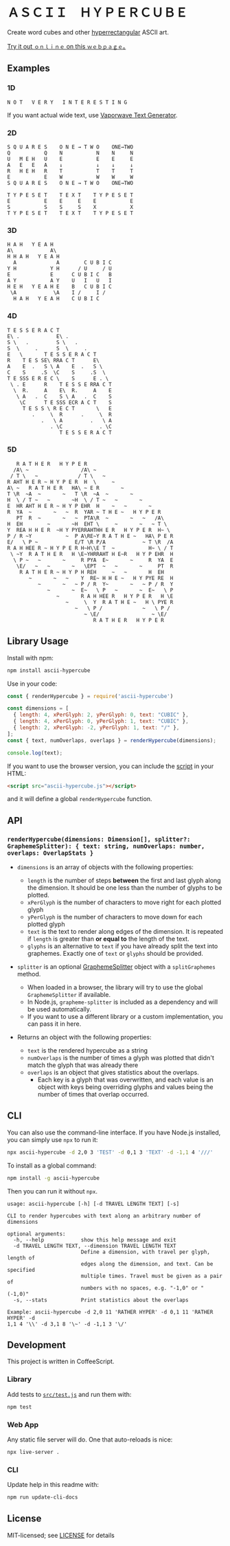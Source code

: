 # ＡＳＣＩＩ　ＨＹＰＥＲＣＵＢＥ
Create word cubes and other [hyperrectangular] ASCII art.

[Try it out `ｏｎｌｉｎｅ` on this `ｗｅｂｐａｇｅ`｡](https://1j01.github.io/ascii-hypercube/)

[hyperrectangular]: https://en.wikipedia.org/wiki/Hyperrectangle

## Examples

### 1D

    N O T   V E R Y   I N T E R E S T I N G

If you want actual wide text, use [Vaporwave Text Generator](https://lingojam.com/VaporwaveTextGenerator).

### 2D

    S Q U A R E S    O N E → T W O    ONE→TWO
    Q           Q    N           N    N     N
    U   M E H   U    E           E    E     E
    A   E   E   A    ↓           ↓    ↓     ↓
    R   H E H   R    T           T    T     T
    E           E    W           W    W     W
    S Q U A R E S    O N E → T W O    ONE→TWO
    
    T Y P E S E T    T E X T    T Y P E S E T
    E           E    E     E    E           E
    S           S    S     S    X           X
    T Y P E S E T    T E X T    T Y P E S E T

### 3D

    H A H   Y E A H
    A\            A\
    H H A H   Y E A H
      A             A        C U B I C
    Y H           Y H      / U     / U
    E             E      C U B I C   B
    A Y           A Y    U   I   U   I
    H E H   Y E A H E    B   C U B I C
     \A            \A    I /     I /
      H A H   Y E A H    C U B I C

### 4D

    T E S S E R A C T
    E\ .            E\ .
    S \   .         S \   .
    S  \     .      S  \     .
    E   \       T E S S E R A C T
    R    T E S SE\ RRA C T      E\
    A    E  .   S \ A    E  .   S \
    C    S     .S  \C    S     .S  \
    T E SSS E R E C \    S      E . \
     \ . E      R    T E S S E RRA C T
      \  R.     A    E\  R.     A    E
       \ A   .  C    S \ A   .  C    S
        \C      T E SSS ECR A C T    S
         T E S S \ R E C T       \   E
            .     \  R      .     \  R
               .   \ A         .   \ A
                  . \C            . \C
                     T E S S E R A C T

### 5D

       R A T H E R   H Y P E R
      /A\ ~                 /A\ ~
     / T \   ~             / T \   ~
    R AHT H E R ~ H Y P E R  H  \     ~
    A\ ~   R A T H E R   HA\ ~ E R       ~
    T \R  ~A  ~       ~   T \R  ~A  ~       ~
    H  \ / T ~   ~       ~H  \ / T ~   ~       ~
    E  HR AHT H E R ~ H Y P EHR  H    ~   ~       ~
    R  YA  ~       ~   ~  R  YAR ~ T H E ~   H Y P E R
       PT  R  ~       ~   ~  PTA\R  ~       ~   ~   /A\
    H  EH        ~       ~H  EHT \     ~       ~   ~ T \
    Y  REA H H E R  ~H Y PYERRAHTHH E R   H Y P E R  H~ \
    P / R ~Y           ~  P A\RE~Y R A T H E ~   HA\ P E R
    E/   \ P ~            E/T \R P/A            ~ T \R  /A
    R A H HEE R ~ H Y P E R H~H\\E T  ~           H~ \ / T
     \ ~Y  R A T H E R   H \E~YHRRAHT H E~R   H Y P EHR  H
      \ P ~   ~       ~     R PYA  E~       ~     R  YA  E
       \E/   ~   ~       ~   \EPT  ~   ~       ~     PT  R
        R A T H E R ~ H Y P H REH     ~   ~       H  EH
           ~       ~   ~    Y  RE~ H H E ~   H Y PYE RE  H
              ~       ~   ~ P / R  Y~       ~   ~ P / R  Y
                 ~       ~  E~   \ P   ~       ~  E~   \ P
                    ~       R A H HEE R   H Y P E R   H \E
                       ~     \  Y  R A T H E ~   H \ PYE R
                          ~   \ P /             ~   \ P /
                             ~ \E/                 ~ \E/
                                R A T H E R   H Y P E R

## Library Usage

Install with npm:

```sh
npm install ascii-hypercube
```

Use in your code:
```js
const { renderHypercube } = require('ascii-hypercube')

const dimensions = [
  { length: 4, xPerGlyph: 2, yPerGlyph: 0, text: "CUBIC" },
  { length: 4, xPerGlyph: 0, yPerGlyph: 1, text: "CUBIC" },
  { length: 2, xPerGlyph: -2, yPerGlyph: 1, text: "/" },
];
const { text, numOverlaps, overlaps } = renderHypercube(dimensions);

console.log(text);
```

If you want to use the browser version, you can include the [script](https://unpkg.com/ascii-hypercube) in your HTML:

```html
<script src="ascii-hypercube.js"></script>
```

and it will define a global `renderHypercube` function.

## API

### `renderHypercube(dimensions: Dimension[], splitter?: GraphemeSplitter): { text: string, numOverlaps: number, overlaps: OverlapStats }`

- `dimensions` is an array of objects with the following properties:
  - `length` is the number of steps **between** the first and last glyph along the dimension. It should be one less than the number of glyphs to be plotted.
  - `xPerGlyph` is the number of characters to move right for each plotted glyph
  - `yPerGlyph` is the number of characters to move down for each plotted glyph
  - `text` is the text to render along edges of the dimension. It is repeated if `length` is greater than **or equal to** the length of the text.
  - `glyphs` is an alternative to `text` if you have already split the text into graphemes. Exactly one of `text` or `glyphs` should be provided.

- `splitter` is an optional [GraphemeSplitter](https://github.com/orling/grapheme-splitter) object with a `splitGraphemes` method.
  - When loaded in a browser, the library will try to use the global `GraphemeSplitter` if available.
  - In Node.js, `grapheme-splitter` is included as a dependency and will be used automatically.
  - If you want to use a different library or a custom implementation, you can pass it in here.

- Returns an object with the following properties:
  - `text` is the rendered hypercube as a string
  - `numOverlaps` is the number of times a glyph was plotted that didn't match the glyph that was already there
  - `overlaps` is an object that gives statistics about the overlaps.
    - Each key is a glyph that was overwritten, and each value is an object with keys being overriding glyphs and values being the number of times that overlap occurred.

## CLI

You can also use the command-line interface. If you have Node.js installed, you can simply use `npx` to run it:

```sh
npx ascii-hypercube -d 2,0 3 'TEST' -d 0,1 3 'TEXT' -d -1,1 4 '///'
```

To install as a global command:

```sh
npm install -g ascii-hypercube
```

Then you can run it without `npx`.

```HELP_OUTPUT
usage: ascii-hypercube [-h] [-d TRAVEL LENGTH TEXT] [-s]

CLI to render hypercubes with text along an arbitrary number of dimensions

optional arguments:
  -h, --help            show this help message and exit
  -d TRAVEL LENGTH TEXT, --dimension TRAVEL LENGTH TEXT
                        Define a dimension, with travel per glyph, length of
                        edges along the dimension, and text. Can be specified
                        multiple times. Travel must be given as a pair of
                        numbers with no spaces, e.g. "-1,0" or "(-1,0)"
  -s, --stats           Print statistics about the overlaps

Example: ascii-hypercube -d 2,0 11 'RATHER HYPER' -d 0,1 11 'RATHER HYPER' -d
1,1 4 '\\' -d 3,1 8 '\~' -d -1,1 3 '\/'
```

## Development

This project is written in CoffeeScript.

### Library

Add tests to [`src/test.js`](src/test.js) and run them with:
```sh
npm test
```

### Web App

Any static file server will do. One that auto-reloads is nice:
```sh
npx live-server .
```

### CLI

Update help in this readme with:
```sh
npm run update-cli-docs
```

## License

MIT-licensed; see [LICENSE](LICENSE) for details

